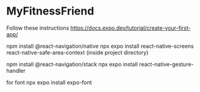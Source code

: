 # MyFitnessFriend

Follow these instructions
https://docs.expo.dev/tutorial/create-your-first-app/

npm install @react-navigation/native
npx expo install react-native-screens react-native-safe-area-context (inside project directory)

npm install @react-navigation/stack
npx expo install react-native-gesture-handler

for font
npx expo install expo-font



